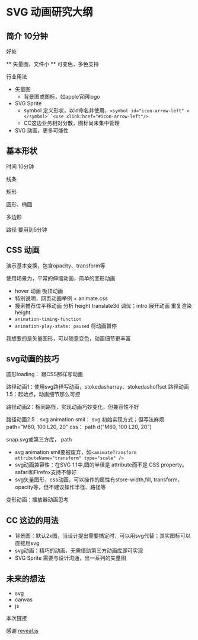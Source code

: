 # SVG 动画研究大纲

## 简介 10分钟

好处

** 矢量图，文件小
** 可变色，多色支持

行业用法

* 矢量图
  * 背景图或图标，如apple官网logo
* SVG Sprite
  * symbol 定义形状，以id命名并使用，`<symbol id="icon-arrow-left" ></symbol>``<use xlink:href="#icon-arrow-left"/>`
  * CC这边业务相对分散，图标尚未集中管理
* SVG 动画，更多可能性 


## 基本形状
时间 10分钟

线条

矩形


圆形、椭圆

多边形

路径 要用到5分钟


## CSS 动画
演示基本变换，包含opacity、transform等

使用场景为，平常的伸缩动画，简单的变形动画

* hover 动画 吸顶动画
* 特别说明，网页动画举例 + animate.css
* 搜索推荐位平移动画 分析 height translate3d 调优；intro 展开动画 重复渲染 height
* `animation-timing-function`
* `animation-play-state: paused` 将动画暂停


我想要的是矢量图形，可以随意变色，动画细节更丰富

## svg动画的技巧


圆形loading： 跟CSS那样写动画

路径动画1：使用svg路径写动画，stokedasharray、stokedashoffset
路径动画1.5：起始点，动画细节那么可控

路径动画2：相同路径，实现动画巧妙变化，但兼容性不好

路径动画2.5：svg animation smil： svg 初始实现方式；但写法麻烦
path="M60, 100 L20, 20"
css： path d("M60, 100 L20, 20")

snap.svg或第三方库， path 





* svg animation smil要被废弃，如`<animateTransform attributeName="transform" type="scale" />`
* svg动画兼容性：在SVG 1.1中,圆的半径是 attribute而不是 CSS property。safari和Firefox支持不够好
* svg矢量图形，css动画，可以操作的属性有store-width,fill, transform，opacity等，但不建议操作半径、路径等

变形动画：播放器动画思考



## CC 这边的用法

* 背景图：默认2x图，当设计提出需要搞定时，可以用svg代替；其实图标可以直接用svg
* svg动画：精巧的动画，无需借助第三方动画库即可实现
* SVG Sprite 需要与设计沟通，出一系列的矢量图




## 未来的想法
* svg
* canvas
* js

本次链接

感谢 [reveal.js](https://github.com/hakimel/reveal.js)